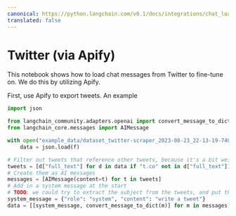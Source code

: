 ```yaml
---
canonical: https://python.langchain.com/v0.1/docs/integrations/chat_loaders/twitter
translated: false
---
```


# Twitter (via Apify)

This notebook shows how to load chat messages from Twitter to fine-tune on. We do this by utilizing Apify.

First, use Apify to export tweets. An example

```python
import json

from langchain_community.adapters.openai import convert_message_to_dict
from langchain_core.messages import AIMessage
```

```python
with open("example_data/dataset_twitter-scraper_2023-08-23_22-13-19-740.json") as f:
    data = json.load(f)
```

```python
# Filter out tweets that reference other tweets, because it's a bit weird
tweets = [d["full_text"] for d in data if "t.co" not in d["full_text"]]
# Create them as AI messages
messages = [AIMessage(content=t) for t in tweets]
# Add in a system message at the start
# TODO: we could try to extract the subject from the tweets, and put that in the system message.
system_message = {"role": "system", "content": "write a tweet"}
data = [[system_message, convert_message_to_dict(m)] for m in messages]
```